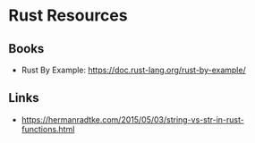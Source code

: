 # Rust Resources

## Books
* Rust By Example: <https://doc.rust-lang.org/rust-by-example/>

## Links
* https://hermanradtke.com/2015/05/03/string-vs-str-in-rust-functions.html
